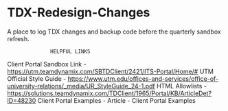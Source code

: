 # TDX-Redesign-Changes
A place to log TDX changes and backup code before the quarterly sandbox refresh. 

                  HELPFUL LINKS
Client Portal Sandbox Link -
https://utm.teamdynamix.com/SBTDClient/2421/ITS-Portal/Home/#
UTM Official Style Guide - 
https://www.utm.edu/offices-and-services/office-of-university-relations/_media/UR_StyleGuide_24-1.pdf
HTML Allowlists -
https://solutions.teamdynamix.com/TDClient/1965/Portal/KB/ArticleDet?ID=48230
Client Portal Examples -
Article - Client Portal Examples

